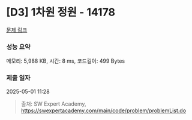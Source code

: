 # [D3] 1차원 정원 - 14178 

[문제 링크](https://swexpertacademy.com/main/code/problem/problemDetail.do?contestProbId=AX_N3oSqcyUDFARi) 

### 성능 요약

메모리: 5,988 KB, 시간: 8 ms, 코드길이: 499 Bytes

### 제출 일자

2025-05-01 11:28



> 출처: SW Expert Academy, https://swexpertacademy.com/main/code/problem/problemList.do